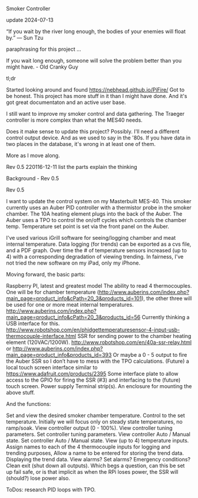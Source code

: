 Smoker Controller

update 2024-07-13

“If you wait by the river long enough, the bodies of your enemies will float by.”
― Sun Tzu 

paraphrasing for this project ...

If you wait long enough, someone will solve the problem better than you might have. - Old Cranky Guy

tl;dr

Started looking around and found https://nebhead.github.io/PiFire/ 
Got to be honest. This project has more stuff in it than I might have done.
And it's got great documentaton and an active user base. 

I still want to improve my smoker control and data gathering. The Traeger controller is more complex than what the MES40 needs.

Does it make sense to update this project? Possibly. I'll need a different control output device. And as we used to say in the '80s.
If you have data in two places in the database, it's wrong in at least one of them.

More as I move along.

Rev 0.5 220116-12-11 list the parts explain the thinking

Background - Rev 0.5

Rev 0.5

I want to update the control system on my Masterbuilt MES-40. This smoker currently uses an Auber PID controller with a
thermistor probe in the smoker chamber. The 10A heating element plugs into the back of the Auber. The Auber uses a TPO
to control the on/off cycles which controls the chamber temp. Temperature set point is set via the front panel on the
Auber.

I've used various iGrill software for seeing/logging chamber and meat internal temperature. Data logging (for trends)
can be exported as a cvs file, and a PDF graph. Over time the # of temperature sensors increased (up to 4) with a
corresponding degradation of viewing trending. In fairness, I've not tried the new software on my iPad, only my iPhone.

Moving forward, the basic parts:

Raspberry PI, latest and greatest model
The ability to read 4 thermocouples. One will be for chamber temperature
(http://www.auberins.com/index.php?main_page=product_info&cPath=20_3&products_id=101),
the other three will be used for one or more meat internal temperatures.
http://www.auberins.com/index.php?main_page=product_info&cPath=20_3&products_id=56
Currently thinking a USB interface for this.
http://www.robotshop.com/en/phidgettemperaturesensor-4-input-usb-thermocouple-interface.html
SSR for sending power to the chamber heating element (120VAC/1200W).
http://www.robotshop.com/en/40a-ssr-relay.html or
http://www.auberins.com/index.php?main_page=product_info&products_id=393
Or maybe a 0 - 5 output to fire the Auber SSR so I don’t have to mess with the TPO calculations.
(Future) a local touch screen interface similar to https://www.adafruit.com/products/2395
Some interface plate to allow access to the GPIO for firing the SSR (#3) and interfacing to the (future) touch screen.
Power supply
Terminal strip(s).
An enclosure for mounting the above stuff.

And the functions:

Set and view the desired smoker chamber temperature.
Control to the set temperature. Initially we will focus only on steady state temperatures, no ramp/soak.
View controller output (0 - 100%).
View controller tuning parameters.
Set controller tuning parameters.
View controller Auto / Manual state.
Set controller Auto / Manual state.
View (up to 4) temperature inputs.
Assign names to each of the 4 thermocouple inputs for logging and trending purposes,
Allow a name to be entered for storing the trend data.
Displaying the trend data.
View alarms?
Set alarms?
Emergency conditions?
Clean exit (shut down all outputs). Which begs a question, can this be set up fail safe, or is that implicit as when
the RPi loses power, the SSR will (should?) lose power also.



ToDos: research PID loops with TPO.


